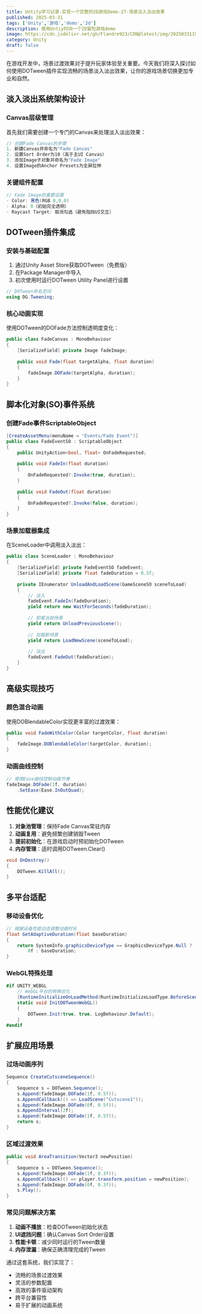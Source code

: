 ```yaml
---
title: Untity学习记录-实现一个完整的2D游戏Demo-27-场景淡入淡出效果
published: 2025-03-31
tags: ['Unity','游戏','demo','2d']
description: 使用Untiy时间一个2D冒险游戏demo
image: https://cdn.jsdelivr.net/gh/Flandre923/CDN@latest/img/20250331195820.png
category: Unity
draft: false
---
```

在游戏开发中，场景过渡效果对于提升玩家体验至关重要。今天我们将深入探讨如何使用DOTween插件实现流畅的场景淡入淡出效果，让你的游戏场景切换更加专业和自然。
## 淡入淡出系统架构设计

### Canvas层级管理

首先我们需要创建一个专门的Canvas来处理淡入淡出效果：

```csharp
// 创建Fade Canvas的步骤
1. 新建Canvas并命名为"Fade Canvas"
2. 设置Sort Order为10（高于主UI Canvas）
3. 添加Image子对象并命名为"Fade Image"
4. 设置Image的Anchor Presets为全屏拉伸
```

### 关键组件配置

```csharp
// Fade Image的重要设置
- Color: 黑色(RGB 0,0,0)
- Alpha: 0（初始完全透明）
- Raycast Target: 取消勾选（避免阻挡UI交互）
```

## DOTween插件集成

### 安装与基础配置

1. 通过Unity Asset Store获取DOTween（免费版）
2. 在Package Manager中导入
3. 初次使用时运行DOTween Utility Panel进行设置

```csharp
// DOTween命名空间
using DG.Tweening;
```

### 核心动画实现

使用DOTween的DOFade方法控制透明度变化：

```csharp
public class FadeCanvas : MonoBehaviour
{
    [SerializeField] private Image fadeImage;
  
    public void Fade(float targetAlpha, float duration)
    {
        fadeImage.DOFade(targetAlpha, duration);
    }
}
```

## 脚本化对象(SO)事件系统

### 创建Fade事件ScriptableObject

```csharp
[CreateAssetMenu(menuName = "Events/Fade Event")]
public class FadeEventSO : ScriptableObject
{
    public UnityAction<bool, float> OnFadeRequested;
  
    public void FadeIn(float duration)
    {
        OnFadeRequested?.Invoke(true, duration);
    }
  
    public void FadeOut(float duration)
    {
        OnFadeRequested?.Invoke(false, duration);
    }
}
```

### 场景加载器集成

在SceneLoader中调用淡入淡出：

```csharp
public class SceneLoader : MonoBehaviour
{
    [SerializeField] private FadeEventSO fadeEvent;
    [SerializeField] private float fadeDuration = 0.5f;
  
    private IEnumerator UnloadAndLoadScene(GameSceneSO sceneToLoad)
    {
        // 淡入
        fadeEvent.FadeIn(fadeDuration);
        yield return new WaitForSeconds(fadeDuration);
    
        // 卸载当前场景
        yield return UnloadPreviousScene();
    
        // 加载新场景
        yield return LoadNewScene(sceneToLoad);
    
        // 淡出
        fadeEvent.FadeOut(fadeDuration);
    }
}
```

## 高级实现技巧

### 颜色混合动画

使用DOBlendableColor实现更丰富的过渡效果：

```csharp
public void FadeWithColor(Color targetColor, float duration)
{
    fadeImage.DOBlendableColor(targetColor, duration);
}
```

### 动画曲线控制

```csharp
// 使用Ease曲线控制动画节奏
fadeImage.DOFade(1f, duration)
    .SetEase(Ease.InOutQuad);

```

## 性能优化建议

1. **对象池管理**：保持Fade Canvas常驻内存
2. **动画复用**：避免频繁创建销毁Tween
3. **提前初始化**：在游戏启动时预初始化DOTween
4. **内存管理**：适时调用DOTween.Clear()

```csharp
void OnDestroy()
{
    DOTween.KillAll();
}
```

## 多平台适配

### 移动设备优化

```csharp
// 根据设备性能动态调整动画时长
float GetAdaptiveDuration(float baseDuration)
{
    return SystemInfo.graphicsDeviceType == GraphicsDeviceType.Null ? 
        0f : baseDuration;
}
```

### WebGL特殊处理

```csharp
#if UNITY_WEBGL
    // WebGL平台的特殊优化
    [RuntimeInitializeOnLoadMethod(RuntimeInitializeLoadType.BeforeSceneLoad)]
    static void InitDOTweenWebGL()
    {
        DOTween.Init(true, true, LogBehaviour.Default);
    }
#endif
```

## 扩展应用场景

### 过场动画序列

```csharp
Sequence CreateCutsceneSequence()
{
    Sequence s = DOTween.Sequence();
    s.Append(fadeImage.DOFade(1f, 0.5f));
    s.AppendCallback(() => LoadScene("Cutscene1"));
    s.Append(fadeImage.DOFade(0f, 0.5f));
    s.AppendInterval(2f);
    s.Append(fadeImage.DOFade(1f, 0.5f));
    return s;
}
```

### 区域过渡效果

```csharp
public void AreaTransition(Vector3 newPosition)
{
    Sequence s = DOTween.Sequence();
    s.Append(fadeImage.DOFade(1f, 0.3f));
    s.AppendCallback(() => player.transform.position = newPosition);
    s.Append(fadeImage.DOFade(0f, 0.3f));
    s.Play();
}

```

### 常见问题解决方案

1. **动画不播放**：检查DOTween初始化状态
2. **UI遮挡问题**：确认Canvas Sort Order设置
3. **性能卡顿**：减少同时运行的Tween数量
4. **内存泄漏**：确保正确清理完成的Tween

通过这套系统，我们实现了：

* 流畅的场景过渡效果
* 灵活的参数配置
* 高效的事件驱动架构
* 跨平台兼容性
* 易于扩展的动画系统